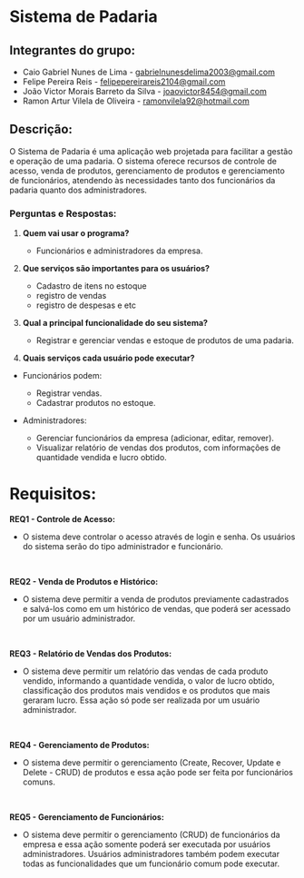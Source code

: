 # Sistema de Padaria

## Integrantes do grupo:
- Caio Gabriel Nunes de Lima - gabrielnunesdelima2003@gmail.com
- Felipe Pereira Reis - felipepereirareis2104@gmail.com
- João Victor Morais Barreto da Silva - joaovictor8454@gmail.com
- Ramon Artur Vilela de Oliveira - ramonvilela92@hotmail.com

## Descrição:
O Sistema de Padaria é uma aplicação web projetada para facilitar a gestão e operação de uma padaria. O sistema oferece recursos de controle de acesso, venda de produtos, gerenciamento de produtos e gerenciamento de funcionários, atendendo às necessidades tanto dos funcionários da padaria quanto dos administradores.

### Perguntas e Respostas:

1. **Quem vai usar o programa?**
   - Funcionários e administradores da empresa.


2. **Que serviços são importantes para os usuários?**
   - Cadastro de itens no estoque
   -  registro de vendas
   -  registro de despesas e etc


3. **Qual a principal funcionalidade do seu sistema?**
   - Registrar e gerenciar vendas e estoque de produtos de uma padaria.


4. **Quais serviços cada usuário pode executar?**
- Funcionários podem:
  - Registrar vendas.
  - Cadastrar produtos no estoque.


- Administradores:
  - Gerenciar funcionários da empresa (adicionar, editar, remover).
  - Visualizar relatório de vendas dos produtos, com informações de quantidade vendida e lucro obtido.

# Requisitos:

**REQ1 - Controle de Acesso:**

   - O sistema deve controlar o acesso através de login e senha. Os usuários do sistema serão do tipo administrador e funcionário.

<br>

**REQ2 - Venda de Produtos e Histórico:**

  - O sistema deve permitir a venda de produtos previamente cadastrados e salvá-los como em um histórico de vendas, que poderá ser acessado por um usuário administrador.

<br>

**REQ3 - Relatório de Vendas dos Produtos:**

   -    O sistema deve permitir um relatório das vendas de cada produto vendido, informando a quantidade vendida, o valor de lucro obtido, classificação dos produtos mais vendidos e os produtos que mais geraram lucro. Essa ação só pode ser realizada por um usuário administrador.

<br>

**REQ4 - Gerenciamento de Produtos:**

   - O sistema deve permitir o gerenciamento (Create, Recover, Update e Delete - CRUD) de produtos e essa ação pode ser feita por funcionários comuns.

<br>

**REQ5 - Gerenciamento de Funcionários:**

   - O sistema deve permitir o gerenciamento (CRUD) de funcionários da empresa e essa ação somente poderá ser executada por usuários administradores. Usuários administradores também podem executar todas as funcionalidades que um funcionário comum pode executar.

